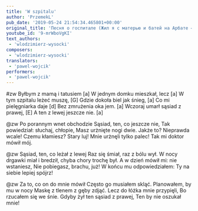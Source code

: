 ```yaml
---
title: 'W szpitalu'
author: 'PrzemekL'
pub_date: '2019-05-24 21:54:34.465801+00:00'
original_title: 'Песня о госпитале (Жил я с матерью и батей на Арбате — здесь бы так!..)'
youtube_id: '9-mrWboVgKI'
text_authors:
 - 'wlodzimierz-wysocki'
composers:
 - 'wlodzimierz-wysocki'
translators:
 - 'pawel-wojcik'
performers:
 - 'pawel-wojcik'
---
```


#zw
Byłbym z mamą i tatusiem [a]
W jednym domku mieszkał, lecz [a]
W tym szpitalu leżeć muszę, [G]
Gdzie dokoła biel jak śnieg, [a]
Co mi pielęgniarka daje [d]
Bez zmrużenia oka jem. [a]
Wczoraj umarł sąsiad z prawej, [E]
A ten z lewej jeszcze nie. [a]

@zw
Po porannym wnet obchodzie
Sąsiad, ten, co jeszcze nie,
Tak powiedział: słuchaj, chłopie,
Masz urżnięte nogi dwie.
Jakże to? Nieprawda wcale!
Czemu kłamiesz? Stary luj!
Mnie urżnęli tylko palec!
Tak mi doktor mówił mój.

@zw
Sąsiad, ten, co leżał z lewej 
Raz się śmiał, raz z bólu wył.
W nocy drgawki miał i bredził,
chyba chory trochę był.
A w dzień mówił mi: nie wstaniesz,
Nie pobiegasz, brachu, już!
W końcu mu odpowiedziałem:
Ty na siebie lepiej spójrz!

@zw
Za to, co on do mnie mówił
Często go musiałem skląć.
Planowałem, by mu w nocy
Maskę z tlenem z gęby zdjąć.
Lecz do łóżka mnie przypięli,
Bo rzucałem się we śnie.
Gdyby żył ten sąsiad z prawej,
Ten by nie oszukał mnie!